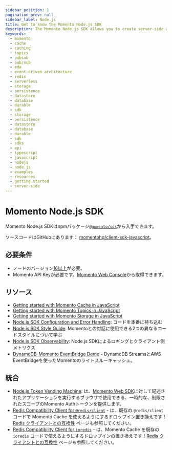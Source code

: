 ```yaml
---
sidebar_position: 1
pagination_prev: null
sidebar_label: Node.js
title: Get to know the Momento Node.js SDK
description: The Momento Node.js SDK allows you to create server-side applications in TypeScript or JavaScript, and take advantage of Momento's caching and pub-sub features. Find resources and examples here!
keywords:
  - momento
  - cache
  - caching
  - topics
  - pubsub
  - pub/sub
  - eda
  - event-driven architecture
  - redis
  - serverless
  - storage
  - persistence
  - datastore
  - database
  - durable
  - sdk
  - storage
  - persistence
  - datastore
  - database
  - durable
  - sdk
  - sdks
  - api
  - typescript
  - javascript
  - nodejs
  - node.js
  - examples
  - resources
  - getting started
  - server-side
---
```


# Momento Node.js SDK

Momento Node.js SDKはnpmパッケージ[`@gomento/sdk`](https://www.npmjs.com/package/@gomento/sdk)から入手できます。

ソースコードはGitHubにあります： [momentohq/client-sdk-javascript](https://github.com/momentohq/client-sdk-javascript)。

## 必要条件

- ノードのバージョン[16以上](https://nodejs.org/en/download/)が必要。
- Momento API Keyが必要です。[Momento Web Console](https://console.gomomento.com/)から取得できます。

## リソース

- [Getting started with Momento Cache in JavaScript](./cache.mdx)
- [Getting started with Momento Topics in JavaScript](./topics.mdx)
- [Getting started with Momento Storage in JavaScript](/sdks/nodejs/storage.mdx)
- [Node.js SDK Configuration and Error Handling](./config-and-error-handling.mdx): コードを本番に持ち込む
- [Node.js SDK Style Guide](./style-guide.mdx): Momentoとの対話に使用できる2つの異なるコードスタイルについて学ぶ
- [Node.js SDK Observability](./observability.mdx): Node.js SDKによるロギングとクライアント側メトリクス
-  [DynamoDB-Momento EventBridge Demo](https://github.com/momentohq/client-sdk-javascript/tree/main/examples/nodejs/aws/eventbridge) - DynamoDB StreamsとAWS EventBridgeを使ったMomentoのライトスルーキャッシュ。

## 統合

- [Node.js Token Vending Machine](https://github.com/momentohq/client-sdk-javascript/tree/main/examples/nodejs/token-vending-machine): は、[Momento Web SDK](https://github.com/momentohq/client-sdk-javascript/tree/main/packages/client-sdk-web)に対して記述されたアプリケーションを実行するブラウザで使用できる、一時的な、制限されたスコープのMomento Authトークンを提供します。
- [Redis Compatibility Client for `@redis/client`](https://github.com/momentohq/momento-node-redis-client) - は、既存の `@redis/client` コードで Momento Cache を使えるようにするドロップイン置き換えです！[Redis クライアントとの互換性](/cache/integrations/redis-client-compatibility.md) ページも参照してください。
- [Redis Compatibility Client for `ioredis`](https://github.com/momentohq/momento-node-ioredis-client) - は、Momento Cache を既存の `ioredis` コードで使えるようにするドロップインの置き換えです！[Redis クライアントとの互換性](/cache/integrations/redis-client-compatibility.md) ページも参照してください。
